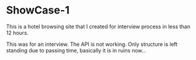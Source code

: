 # ShowCase-1

This is a hotel browsing site that I created for interview process in less than 12 hours.

This was for an interview. The API is not working. Only structure is left standing due to passing time, basically it is
in ruins now...
